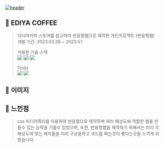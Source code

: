 <a href="#!">![header](https://capsule-render.vercel.app/api?type=soft&color=002053&height=120&section=header&text=EDIYA%20STORE&fontSize=50&fontColor=fff&animation=fadeIn)</a>
## 📌 EDIYA COFFEE

> 이디야커피 스토어를 참고하여 반응형웹으로 제작한 개인프로젝트 (반응형웹)  
> 개발 기간: 2023.03.28 ~ 2023.5.1
>
> 사용한 기술 스택  
<a href="#!"><img src="https://img.shields.io/badge/html5-E34F26?style=flat&logo=html5&logoColor=white"/></a>
<a href="#!"><img src="https://img.shields.io/badge/css3-1572B6?style=flat&logo=css3&logoColor=white"/></a>
<a href="#!"><img src="https://img.shields.io/badge/jquery-0769AD?style=flat&logo=jquery&logoColor=white"/></a> 
>
> Tools  
> <a href="#!"><img src="https://img.shields.io/badge/visualstudiocode-007ACC?style=flat&logo=visualstudiocode&logoColor=white"/></a>
> <a href="#!"><img src="https://img.shields.io/badge/github-181717?style=flat&logo=github&logoColor=white"/></a>
> 
## 📌 이미지

## 📌 느낀점
> css 미디어쿼리를 이용하여 반응형으로 제작하며 여러 해상도에 적합한 웹을 만들수 있는 능력을 기를수 있었으며,
> 또한, 반응형웹을 제작하기 위해서는 미리 각 해상도에 맞는 배치들을 미리 구상을하고 코드를 짜는것이 좋다는것을 느끼게 되었습니다.
